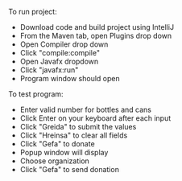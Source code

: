 To run project:
- Download code and build project using IntelliJ
- From the Maven tab, open Plugins drop down
- Open Compiler drop down
- Click "compile:compile"
- Open Javafx dropdown
- Click "javafx:run"
- Program window should open

To test program:
- Enter valid number for bottles and cans
- Click Enter on your keyboard after each input
- Click "Greida" to submit the values
- Click "Hreinsa" to clear all fields
- Click "Gefa" to donate
- Popup window will display
- Choose organization
- Click "Gefa" to send donation

